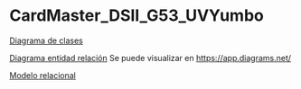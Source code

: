 # CardMaster_DSII_G53_UVYumbo

[Diagrama de clases](https://www.mermaidchart.com/d/a4c8b566-3bf9-4184-a758-f82c5891845d)

[Diagrama entidad relación](https://drive.google.com/file/d/1cdFVKQs4JuG1KAbawTYKEDI_800rr2r4/view?usp=sharing) Se puede visualizar en https://app.diagrams.net/

[Modelo relacional](https://www.mermaidchart.com/d/2998ea50-3532-4cfa-b530-ebb7004d444e)
